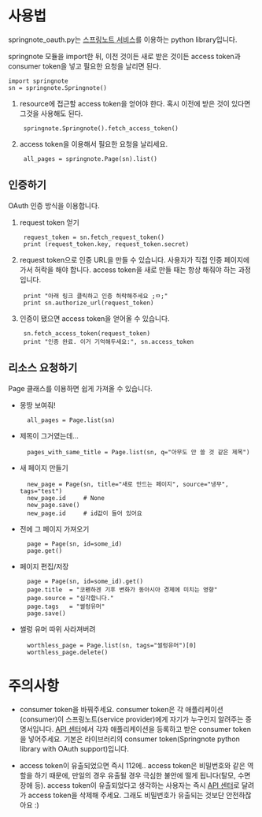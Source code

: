  사용법
========

springnote_oauth.py는 [스프링노트 서비스](http://www.springnote.com/)를 이용하는 python library입니다.

springnote 모듈을 import한 뒤,
이전 것이든 새로 받은 것이든 access token과 consumer token을 
넣고 필요한 요청을 날리면 된다.

    import springnote
    sn = springnote.Springnote()

1. resource에 접근할 access token을 얻어야 한다. 
   혹시 이전에 받은 것이 있다면 그것을 사용해도 된다.

        springnote.Springnote().fetch_access_token()

2. access token을 이용해서 필요한 요청을 날리세요.

        all_pages = springnote.Page(sn).list()


## 인증하기

OAuth 인증 방식을 이용합니다. 

1. request token 얻기

        request_token = sn.fetch_request_token()
        print (request_token.key, request_token.secret)

2. request token으로 인증 URL을 만들 수 있습니다. 
   사용자가 직접 인증 페이지에 가서 허락을 해야 합니다. 
   access token을 새로 만들 때는 항상 해줘야 하는 과정입니다.

        print "아래 링크 클릭하고 인증 허락해주세요 ;ㅁ;"
        print sn.authorize_url(request_token)

3. 인증이 됐으면 access token을 얻어올 수 있습니다.

        sn.fetch_access_token(request_token)
        print "인증 완료. 이거 기억해두세요:", sn.access_token


## 리소스 요청하기

Page 클래스를 이용하면 쉽게 가져올 수 있습니다.

* 몽땅 보여줘!

        all_pages = Page.list(sn)

* 제목이 그거였는데...

        pages_with_same_title = Page.list(sn, q="아무도 안 쓸 것 같은 제목")

* 새 페이지 만들기

        new_page = Page(sn, title="새로 만드는 페이지", source="냉무", tags="test")
        new_page.id     # None
        new_page.save()
        new_page.id     # id값이 들어 있어요

* 전에 그 페이지 가져오기

        page = Page(sn, id=some_id)
        page.get()

* 페이지 편집/저장

        page = Page(sn, id=some_id).get()
        page.title  = "코펜하겐 기후 변화가 동아시아 경제에 미치는 영향"
        page.source = "심각합니다."
        page.tags   = "썰렁유머"
        page.save()

* 썰렁 유머 따위 사라져버려

        worthless_page = Page.list(sn, tags="썰렁유머")[0]
        worthless_page.delete()

 주의사항
==========
 - consumer token을 바꿔주세요.
    consumer token은 각 애플리케이션(consumer)이 스프링노트(service provider)에게 자기가 누구인지 알려주는 증명서입니다. 
    [API 센터](http://api.springnote.com/)에서 각자 애플리케이션을 등록하고 받은 consumer token을 넣어주세요.
    기본은 라이브러리의 consumer token(Springnote python library with OAuth support)입니다. 
     
 - access token이 유출되었으면 즉시 112에..
    access token은 비밀번호와 같은 역할을 하기 때문에, 만일의 경우 유출될 경우 극심한 불안에 떨게 됩니다(탈모, 수면장애 등).
    access token이 유출되었다고 생각하는 사용자는 즉시 [API 센터](http://api.springnote.com/)로 달려가 access token을 삭제해 주세요.
    그래도 비밀번호가 유출되는 것보단 안전하잖아요 :)

